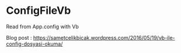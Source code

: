 # ConfigFileVb
Read from App.config with Vb

Blog post : https://sametcelikbicak.wordpress.com/2016/05/19/vb-ile-config-dosyasi-okuma/
